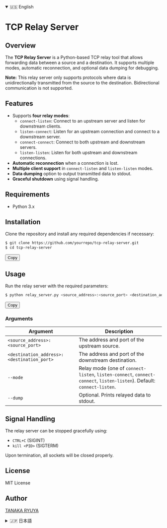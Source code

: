 <details open>
  <summary>🇺🇸 English</summary>

  # TCP Relay Server

  ## Overview
  The **TCP Relay Server** is a Python-based TCP relay tool that allows forwarding data between a source and a destination. It supports multiple modes, automatic reconnection, and optional data dumping for debugging.

  **Note:** This relay server only supports protocols where data is unidirectionally transmitted from the source to the destination. Bidirectional communication is not supported.

  ## Features
  - Supports **four relay modes**:
    - `connect-listen`: Connect to an upstream server and listen for downstream clients.
    - `listen-connect`: Listen for an upstream connection and connect to a downstream server.
    - `connect-connect`: Connect to both upstream and downstream servers.
    - `listen-listen`: Listen for both upstream and downstream connections.
  - **Automatic reconnection** when a connection is lost.
  - **Multiple client support** in `connect-listen` and `listen-listen` modes.
  - **Data dumping** option to output transmitted data to stdout.
  - **Graceful shutdown** using signal handling.

  ## Requirements
  - Python 3.x

  ## Installation
  Clone the repository and install any required dependencies if necessary:
  ```sh
  $ git clone https://github.com/yourrepo/tcp-relay-server.git
  $ cd tcp-relay-server
  ```
  <button onclick="navigator.clipboard.writeText('$ git clone https://github.com/yourrepo/tcp-relay-server.git\n$ cd tcp-relay-server')">Copy</button>

  ## Usage
  Run the relay server with the required parameters:
  ```sh
  $ python relay_server.py <source_address>:<source_port> <destination_address>:<destination_port> --mode <mode> [--dump]
  ```
  <button onclick="navigator.clipboard.writeText('$ python relay_server.py <source_address>:<source_port> <destination_address>:<destination_port> --mode <mode> [--dump]')">Copy</button>

  ### Arguments
  | Argument | Description |
  |----------|-------------|
  | `<source_address>:<source_port>` | The address and port of the upstream source. |
  | `<destination_address>:<destination_port>` | The address and port of the downstream destination. |
  | `--mode` | Relay mode (one of `connect-listen`, `listen-connect`, `connect-connect`, `listen-listen`). Default: `connect-listen`. |
  | `--dump` | Optional. Prints relayed data to stdout. |

  ## Signal Handling
  The relay server can be stopped gracefully using:
  - `CTRL+C` (SIGINT)
  - `kill <PID>` (SIGTERM)

  Upon termination, all sockets will be closed properly.

  ## License
  MIT License

  ## Author
  [TANAKA RYUYA](https://github.com/tanaka-ryuya/TCPRelayServer)

</details>

<details>
  <summary>🇯🇵 日本語</summary>

  # TCPリレーサーバ

  ## 概要
  **TCPリレーサーバ** は、PythonベースのTCPリレーツールで、データを送受信する際にソースと宛先の間を中継します。複数のモード、自動再接続、デバッグ用のデータダンプオプションをサポートしています。

  **注意:** 本リレーサーバは、ソースからデスティネーションへ一方向にデータを送り続けるプロトコルのみをサポートしています。双方向通信には対応していません。

  ## 特徴
  - **4つのリレーモード** をサポート:
    - `connect-listen`: 上流のサーバに接続し、下流のクライアントを待機。
    - `listen-connect`: 上流の接続を待機し、下流のサーバへ接続。
    - `connect-connect`: 上流・下流の両方のサーバに接続。
    - `listen-listen`: 上流・下流の両方の接続を待機。
  - **自動再接続** により、接続が切れても再接続。
  - `connect-listen` と `listen-listen` モードでは**複数のクライアント** をサポート。
  - **データダンプ** オプションで送受信データを標準出力に表示可能。
  - **シグナル処理** による安全なシャットダウン。

  ## 必要環境
  - Python 3.x

  ## インストール
  リポジトリをクローンし、必要な依存関係をインストールします。
  ```sh
  $ git clone https://github.com/yourrepo/tcp-relay-server.git
  $ cd tcp-relay-server
  ```
  <button onclick="navigator.clipboard.writeText('$ git clone https://github.com/yourrepo/tcp-relay-server.git\n$ cd tcp-relay-server')">Copy</button>

  ## 使い方
  必要なパラメータを指定してリレーサーバを実行:
  ```sh
  $ python relay_server.py <source_address>:<source_port> <destination_address>:<destination_port> --mode <mode> [--dump]
  ```
  <button onclick="navigator.clipboard.writeText('$ python relay_server.py <source_address>:<source_port> <destination_address>:<destination_port> --mode <mode> [--dump]')">Copy</button>

  ## シグナル処理
  サーバは以下の方法で安全に停止できます:
  - `CTRL+C` (SIGINT)
  - `kill <PID>` (SIGTERM)

  停止時にすべてのソケットが適切に閉じられます。

  ## ライセンス
  MIT License

  ## 作者
  [TANAKA RYUYA](https://github.com/tanaka-ryuya/TCPRelayServer)

</details>

